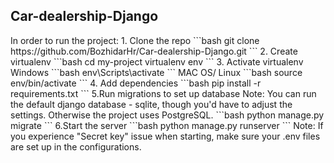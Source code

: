 <h2>Car-dealership-Django</h2>
In order to run the project:
1. Clone the repo
 ```bash
 git clone https://github.com/BozhidarHr/Car-dealership-Django.git
 ```
 2. Create virtualenv
 ```bash
 cd my-project
 virtualenv env
 ```
 3. Activate virtualenv
 Windows
 ```bash
 env\Scripts\activate
 ```
 MAC OS/ Linux
 ```bash
 source env/bin/activate
 ```
4. Add dependencies 
```bash
 pip install -r requirements.txt
 ```
 5.Run migrations to set up database
 Note: You can run the default django database - sqlite, though you'd have to adjust the settings. Otherwise the project uses PostgreSQL.
 ```bash
 python manage.py migrate
 ```
 6.Start the server
 ```bash
 python manage.py runserver
 ```
 Note: If you experience "Secret key" issue when starting, make sure your .env files are set up in the configurations.
 
